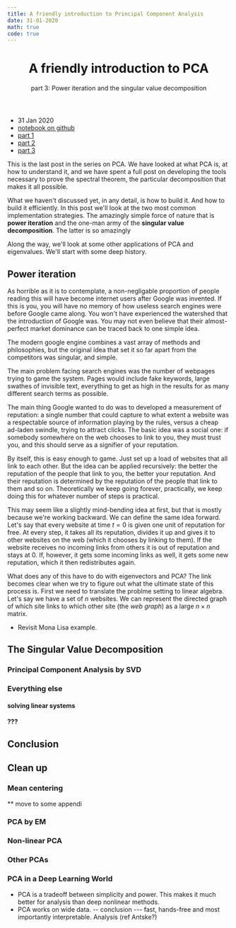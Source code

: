 ```yaml
---
title: A friendly introduction to Principal Component Analysis
date: 31-01-2020
math: true
code: true
---
```

<!-- {% raw %} -->

<header>
<h1>A friendly introduction to PCA</h1>
<div class="subh1">part 3: Power iteration and the singular value decomposition</div>
</header>

<ul class="links">
	<li>31 Jan 2020</li>
	<li><a href="https://github.com/pbloem/blog/blob/master/2020/pca.ipynb">notebook on github</a></li>
		<li><a href="/blog/pca">part 1</a></li>
		<li><a href="/blog/pca-2">part 2</a></li>
		<li><a href="/blog/pca-3">part 3</a></li>
</ul>

This is the last post in the series on PCA. We have looked at what PCA is, at how to understand it, and we have spent a full post on developing the tools necessary to prove the spectral theorem, the particular decomposition that makes it all possible.

What we haven't discussed yet, in any detail, is how to build it. And how to build it efficiently. In this post we'll look at the two most common implementation strategies. The amazingly simple force of nature that is **power iteration** and the one-man army of the **singular value decomposition**. The latter is so amazingly 

Along the way, we'll look at some other applications of PCA and eigenvalues. We'll start with some deep history.

## Power iteration

As horrible as it is to contemplate, a non-negligable proportion of people reading this will have become internet users after Google was invented. If this is you, you will have no memory of how useless search engines were before Google came along. You won't have experienced the watershed that the introduction of Google was. You may not even believe that their almost-perfect market dominance can be traced back to one simple idea. 

The modern google engine combines a vast array of methods and philosophies, but the original idea that set it so far apart from the competitors was singular, and simple. 

The main problem facing search engines was the number of webpages trying to game the system. Pages would include fake keywords, large swathes of invisible text, everything to get as high in the results for as many different search terms as possible.

The main thing Google wanted to do was to developed a measurement of reputation: a single number that could capture to what extent a website was a respectable source of information playing by the rules, versus a cheap ad-laden swindle, trying to attract clicks. The basic idea was a social one: if somebody somewhere on the web chooses to link to you, they must trust you, and this should serve as a signifier of your reputation. 

By itself, this is easy enough to game. Just set up a load of websites that all link to each other. But the idea can be applied recursively: the better the reputation of the people that link to you, the better your reputation. And their reputation is determined by the reputation of the people that link to them and so on. Theoretically we keep going forever, practically, we keep doing this for whatever number of steps is practical.

This may seem like a slightly mind-bending idea at first, but that is mostly because we're working backward. We can define the same idea forward. Let's say that every website at time $t=0$ is given one unit of reputation for free. At every step, it takes all its reputation, divides it up and gives it to other websites on the web (which it chooses by linking to them). If the website receives no incoming links from others it is out of reputation and stays at 0. If, however, it gets some incoming links as well, it gets some new reputation, which it then redistributes again.

What does any of this have to do with eigenvectors and PCA? The link becomes clear when we try to figure out what the ultimate state of this process is. First we need to translate the problme setting to linear algebra. Let's say we have a set of $n$ websites. We can represent the directed graph of which site links to which other site (the _web graph_) as a large $n \times n$ matrix.

- Revisit Mona Lisa example.


## The Singular Value Decomposition

### Principal Component Analysis by SVD

### Everything else

#### solving linear systems

#### ???
 
####

## Conclusion

##  Clean up

### Mean centering

** move to some appendi

### PCA by EM

### Non-linear PCA

### Other PCAs

### PCA in a Deep Learning World

 * PCA is a tradeoff between simplicity and power. This makes it much better for analysis than deep nonlinear methods.
 * PCA works on wide data.
-- conclusion
--- fast, hands-free and most importantly interpretable. Analysis (ref Antske?)

<!-- {% endraw %} -->